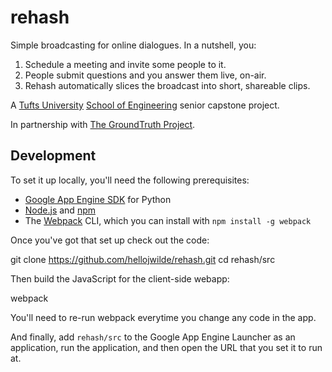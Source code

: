 # rehash

Simple broadcasting for online dialogues. In a nutshell, you:

1. Schedule a meeting and invite some people to it.
2. People submit questions and you answer them live, on-air.
3. Rehash automatically slices the broadcast into short, shareable clips.

A [Tufts University](http://www.tufts.edu/) [School of Engineering](http://engineering.tufts.edu/) senior capstone project.

In partnership with [The GroundTruth Project](http://thegroundtruthproject.org/).

## Development

To set it up locally, you'll need the following prerequisites:

- [Google App Engine SDK](https://cloud.google.com/appengine/downloads) for Python
- [Node.js](https://nodejs.org/) and [npm](https://www.npmjs.com/)
- The [Webpack](webpack.github.io) CLI, which you can install with `npm install -g webpack`

Once you've got that set up check out the code:

  git clone https://github.com/hellojwilde/rehash.git
  cd rehash/src
  
Then build the JavaScript for the client-side webapp:

  webpack
  
You'll need to re-run webpack everytime you change any code in the app.
  
And finally, add `rehash/src` to the Google App Engine Launcher as an application, run the application, and then open the URL that you set it to run at.
  
